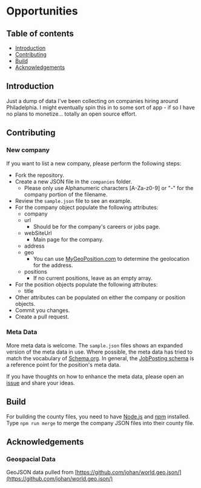# Opportunities

## Table of contents

* [Introduction](#introduction)
* [Contributing](#contributing)
* [Build](#build)
* [Acknowledgements](#acknowledgements)


## Introduction

Just a dump of data I've been collecting on companies hiring around Philadelphia.  I might eventually spin this in to some sort of app - if so I have no plans to monetize... totally an open source effort.


## Contributing

### New company
If you want to list a new company, please perform the following steps:

* Fork the repository.
* Create a new JSON file in the `companies` folder.
  * Please only use Alphanumeric characters [A-Za-z0-9] or "-" for the company portion of the filename.
* Review the `sample.json` file to see an example.
* For the company object populate the following attributes:
  * company
  * url
    * Should be for the company's careers or jobs page.
  * webSiteUrl
    * Main page for the company.
  * address
  * geo
    * You can use [MyGeoPosition.com](http://mygeoposition.com/) to determine the geolocation for the address.
  * positions
    * If no current positions, leave as an empty array.
* For the position objects populate the following attributes:
  * title
* Other attributes can be populated on either the company or position objects.
* Commit you changes.
* Create a pull request.


### Meta Data
More meta data is welcome. The `sample.json` files shows an expanded version of the meta data in use. Where possible, the meta data has tried to match the vocabulary of [Schema.org](http://schema.org/). In general, the [JobPosting schema](https://schema.org/JobPosting) is a reference point for the position's meta data.

If you have thoughts on how to enhance the meta data, please open an [issue](https://github.com/mcelaney/opportunities/issues) and share your ideas.


## Build

For building the county files, you need to have [Node.js](https://nodejs.org/) and [npm](https://www.npmjs.com/) installed. Type `npm run merge` to merge the company JSON files into their county file.


## Acknowledgements

### Geospacial Data

GeoJSON data pulled from [https://github.com/johan/world.geo.json/](https://github.com/johan/world.geo.json/)
